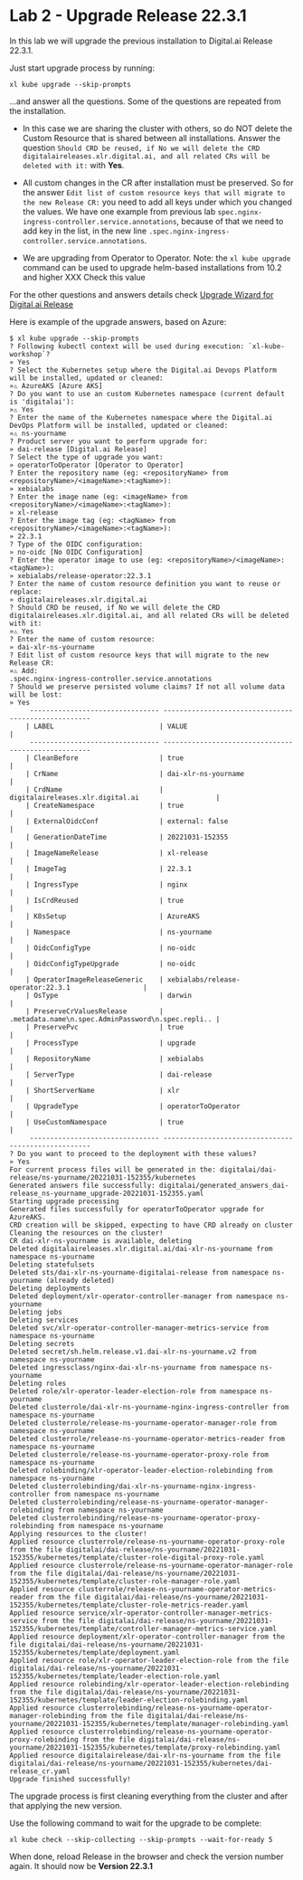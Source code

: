 
# Lab 2 - Upgrade Release 22.3.1

In this lab we will upgrade the previous installation to  Digital.ai Release 22.3.1.

Just start upgrade process by running:

```shell
xl kube upgrade --skip-prompts
```

...and answer all the questions. Some of the questions are repeated from the installation.

* In this case we are sharing the cluster with others, so do NOT delete the Custom Resource that is shared between all installations.
  Answer the question `Should CRD be reused, if No we will delete the CRD digitalaireleases.xlr.digital.ai, and all related CRs will be deleted with it:` with **Yes**.

* All custom changes in the CR after installation must be preserved. So for the answer  `Edit list of custom resource keys that will migrate to the new Release CR:` you need to add all keys under which you changed the values. We have one example from previous lab `spec.nginx-ingress-controller.service.annotations`, because of that we need to add key in the list, in the new line `.spec.nginx-ingress-controller.service.annotations`.

* We are upgrading from Operator to Operator. Note: the `xl kube upgrade` command can be used to upgrade helm-based installations from 10.2 and higher XXX Check this value 

For the other questions and answers details check [Upgrade Wizard for Digital.ai Release](https://docs.digital.ai/bundle/devops-release-version-v.22.3/page/release/operator/xl-op-upgrade-wizard-release.html)


Here is example of the upgrade answers, based on Azure:

```text
$ xl kube upgrade --skip-prompts
? Following kubectl context will be used during execution: `xl-kube-workshop`? 
» Yes
? Select the Kubernetes setup where the Digital.ai Devops Platform will be installed, updated or cleaned:
»⚠️ AzureAKS [Azure AKS]
? Do you want to use an custom Kubernetes namespace (current default is 'digitalai'):
»⚠️ Yes
? Enter the name of the Kubernetes namespace where the Digital.ai DevOps Platform will be installed, updated or cleaned:
»⚠️ ns-yourname
? Product server you want to perform upgrade for:
» dai-release [Digital.ai Release]
? Select the type of upgrade you want:
» operatorToOperator [Operator to Operator]
? Enter the repository name (eg: <repositoryName> from <repositoryName>/<imageName>:<tagName>):
» xebialabs
? Enter the image name (eg: <imageName> from <repositoryName>/<imageName>:<tagName>):
» xl-release
? Enter the image tag (eg: <tagName> from <repositoryName>/<imageName>:<tagName>):
» 22.3.1
? Type of the OIDC configuration:
» no-oidc [No OIDC Configuration]
? Enter the operator image to use (eg: <repositoryName>/<imageName>:<tagName>):
» xebialabs/release-operator:22.3.1
? Enter the name of custom resource definition you want to reuse or replace:
» digitalaireleases.xlr.digital.ai
? Should CRD be reused, if No we will delete the CRD digitalaireleases.xlr.digital.ai, and all related CRs will be deleted with it:
»⚠️ Yes
? Enter the name of custom resource:
» dai-xlr-ns-yourname
? Edit list of custom resource keys that will migrate to the new Release CR: 
»⚠️ Add: 
.spec.nginx-ingress-controller.service.annotations
? Should we preserve persisted volume claims? If not all volume data will be lost: 
» Yes
	 -------------------------------- ----------------------------------------------------
	| LABEL                          | VALUE                                              |
	 -------------------------------- ----------------------------------------------------
	| CleanBefore                    | true                                               |
	| CrName                         | dai-xlr-ns-yourname                               |
	| CrdName                        | digitalaireleases.xlr.digital.ai                   |
	| CreateNamespace                | true                                               |
	| ExternalOidcConf               | external: false                                    |
	| GenerationDateTime             | 20221031-152355                                    |
	| ImageNameRelease               | xl-release                                         |
	| ImageTag                       | 22.3.1                                             |
	| IngressType                    | nginx                                              |
	| IsCrdReused                    | true                                               |
	| K8sSetup                       | AzureAKS                                           |
	| Namespace                      | ns-yourname                                       |
	| OidcConfigType                 | no-oidc                                            |
	| OidcConfigTypeUpgrade          | no-oidc                                            |
	| OperatorImageReleaseGeneric    | xebialabs/release-operator:22.3.1                  |
	| OsType                         | darwin                                             |
	| PreserveCrValuesRelease        | .metadata.name\n.spec.AdminPassword\n.spec.repli.. |
	| PreservePvc                    | true                                               |
	| ProcessType                    | upgrade                                            |
	| RepositoryName                 | xebialabs                                          |
	| ServerType                     | dai-release                                        |
	| ShortServerName                | xlr                                                |
	| UpgradeType                    | operatorToOperator                                 |
	| UseCustomNamespace             | true                                               |
	 -------------------------------- ----------------------------------------------------
? Do you want to proceed to the deployment with these values? 
» Yes
For current process files will be generated in the: digitalai/dai-release/ns-yourname/20221031-152355/kubernetes
Generated answers file successfully: digitalai/generated_answers_dai-release_ns-yourname_upgrade-20221031-152355.yaml
Starting upgrade processing
Generated files successfully for operatorToOperator upgrade for AzureAKS.
CRD creation will be skipped, expecting to have CRD already on cluster
Cleaning the resources on the cluster!
CR dai-xlr-ns-yourname is available, deleting
Deleted digitalaireleases.xlr.digital.ai/dai-xlr-ns-yourname from namespace ns-yourname
Deleting statefulsets
Deleted sts/dai-xlr-ns-yourname-digitalai-release from namespace ns-yourname (already deleted)
Deleting deployments
Deleted deployment/xlr-operator-controller-manager from namespace ns-yourname
Deleting jobs
Deleting services
Deleted svc/xlr-operator-controller-manager-metrics-service from namespace ns-yourname
Deleting secrets
Deleted secret/sh.helm.release.v1.dai-xlr-ns-yourname.v2 from namespace ns-yourname
Deleted ingressclass/nginx-dai-xlr-ns-yourname from namespace ns-yourname
Deleting roles
Deleted role/xlr-operator-leader-election-role from namespace ns-yourname
Deleted clusterrole/dai-xlr-ns-yourname-nginx-ingress-controller from namespace ns-yourname
Deleted clusterrole/release-ns-yourname-operator-manager-role from namespace ns-yourname
Deleted clusterrole/release-ns-yourname-operator-metrics-reader from namespace ns-yourname
Deleted clusterrole/release-ns-yourname-operator-proxy-role from namespace ns-yourname
Deleted rolebinding/xlr-operator-leader-election-rolebinding from namespace ns-yourname
Deleted clusterrolebinding/dai-xlr-ns-yourname-nginx-ingress-controller from namespace ns-yourname
Deleted clusterrolebinding/release-ns-yourname-operator-manager-rolebinding from namespace ns-yourname
Deleted clusterrolebinding/release-ns-yourname-operator-proxy-rolebinding from namespace ns-yourname
Applying resources to the cluster!
Applied resource clusterrole/release-ns-yourname-operator-proxy-role from the file digitalai/dai-release/ns-yourname/20221031-152355/kubernetes/template/cluster-role-digital-proxy-role.yaml
Applied resource clusterrole/release-ns-yourname-operator-manager-role from the file digitalai/dai-release/ns-yourname/20221031-152355/kubernetes/template/cluster-role-manager-role.yaml
Applied resource clusterrole/release-ns-yourname-operator-metrics-reader from the file digitalai/dai-release/ns-yourname/20221031-152355/kubernetes/template/cluster-role-metrics-reader.yaml
Applied resource service/xlr-operator-controller-manager-metrics-service from the file digitalai/dai-release/ns-yourname/20221031-152355/kubernetes/template/controller-manager-metrics-service.yaml
Applied resource deployment/xlr-operator-controller-manager from the file digitalai/dai-release/ns-yourname/20221031-152355/kubernetes/template/deployment.yaml
Applied resource role/xlr-operator-leader-election-role from the file digitalai/dai-release/ns-yourname/20221031-152355/kubernetes/template/leader-election-role.yaml
Applied resource rolebinding/xlr-operator-leader-election-rolebinding from the file digitalai/dai-release/ns-yourname/20221031-152355/kubernetes/template/leader-election-rolebinding.yaml
Applied resource clusterrolebinding/release-ns-yourname-operator-manager-rolebinding from the file digitalai/dai-release/ns-yourname/20221031-152355/kubernetes/template/manager-rolebinding.yaml
Applied resource clusterrolebinding/release-ns-yourname-operator-proxy-rolebinding from the file digitalai/dai-release/ns-yourname/20221031-152355/kubernetes/template/proxy-rolebinding.yaml
Applied resource digitalairelease/dai-xlr-ns-yourname from the file digitalai/dai-release/ns-yourname/20221031-152355/kubernetes/dai-release_cr.yaml
Upgrade finished successfully!
```

The upgrade process is first cleaning everything from the cluster and after that applying the new version.


Use the following command to wait for the upgrade to be complete:

```shell
xl kube check --skip-collecting --skip-prompts --wait-for-ready 5
```

When done, reload Release in the browser and check the version number again. It should now be **Version 22.3.1**
